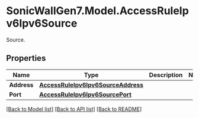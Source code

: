 # SonicWallGen7.Model.AccessRuleIpv6Ipv6Source
Source.

## Properties

Name | Type | Description | Notes
------------ | ------------- | ------------- | -------------
**Address** | [**AccessRuleIpv6Ipv6SourceAddress**](AccessRuleIpv6Ipv6SourceAddress.md) |  | 
**Port** | [**AccessRuleIpv6Ipv6SourcePort**](AccessRuleIpv6Ipv6SourcePort.md) |  | 

[[Back to Model list]](../README.md#documentation-for-models) [[Back to API list]](../README.md#documentation-for-api-endpoints) [[Back to README]](../README.md)

